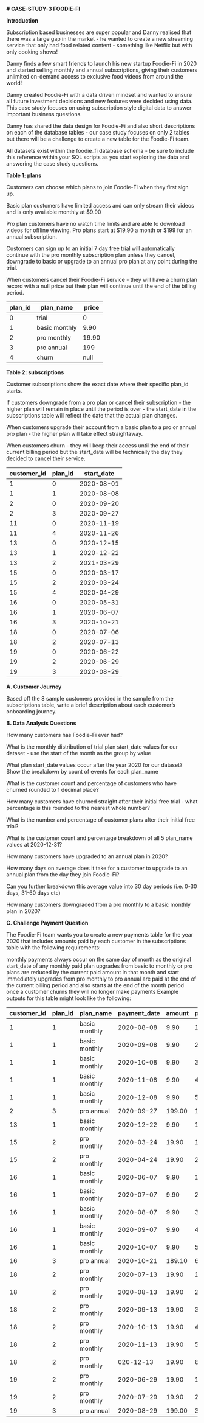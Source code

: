 **# CASE-STUDY-3 FOODIE-FI**

**Introduction**

Subscription based businesses are super popular and Danny realised that there was a large gap in the market - he wanted to create a new streaming service that only had food related content - something like Netflix but with only cooking shows!

Danny finds a few smart friends to launch his new startup Foodie-Fi in 2020 and started selling monthly and annual subscriptions, giving their customers unlimited on-demand access to exclusive food videos from around the world!

Danny created Foodie-Fi with a data driven mindset and wanted to ensure all future investment decisions and new features were decided using data. This case study focuses on using subscription style digital data to answer important business questions.

Danny has shared the data design for Foodie-Fi and also short descriptions on each of the database tables - our case study focuses on only 2 tables but there will be a challenge to create a new table for the Foodie-Fi team.

All datasets exist within the foodie_fi database schema - be sure to include this reference within your SQL scripts as you start exploring the data and answering the case study questions.

**Table 1: plans**

Customers can choose which plans to join Foodie-Fi when they first sign up.

Basic plan customers have limited access and can only stream their videos and is only available monthly at $9.90

Pro plan customers have no watch time limits and are able to download videos for offline viewing. Pro plans start at $19.90 a month or $199 for an annual subscription.

Customers can sign up to an initial 7 day free trial will automatically continue with the pro monthly subscription plan unless they cancel, downgrade to basic or upgrade to an annual pro plan at any point during the trial.

When customers cancel their Foodie-Fi service - they will have a churn plan record with a null price but their plan will continue until the end of the billing period.

| plan_id	| plan_name	     | price |
|---------|----------------|-------|
|    0	  | trial     	   |   0   |
|    1	  | basic monthly  |	9.90 |
|    2	  | pro monthly	   | 19.90 |
|    3	  | pro annual	   |  199  |
|    4	  | churn	         |  null |

**Table 2: subscriptions**

Customer subscriptions show the exact date where their specific plan_id starts.

If customers downgrade from a pro plan or cancel their subscription - the higher plan will remain in place until the period is over - the start_date in the subscriptions table will reflect the date that the actual plan changes.

When customers upgrade their account from a basic plan to a pro or annual pro plan - the higher plan will take effect straightaway.

When customers churn - they will keep their access until the end of their current billing period but the start_date will be technically the day they decided to cancel their service.

| customer_id |	plan_id  | start_date |
|-------------|----------|------------|
|     1	      |     0	   | 2020-08-01 |
|     1	      |     1 	 | 2020-08-08 |
|     2	      |     0	   | 2020-09-20 |
|     2	      |     3	   | 2020-09-27 |
|     11      |     0	   | 2020-11-19 |
|     11	    |     4	   | 2020-11-26 |
|     13	    |     0	   | 2020-12-15 |
|     13	    |     1	   | 2020-12-22 |
|     13	    |     2	   | 2021-03-29 |
|     15	    |     0	   | 2020-03-17 |
|     15	    |     2	   | 2020-03-24 |
|     15	    |     4	   | 2020-04-29 |
|     16	    |     0	   | 2020-05-31 |
|     16	    |     1	   | 2020-06-07 |
|     16	    |     3	   | 2020-10-21 |
|     18	    |     0	   | 2020-07-06 |
|     18	    |     2	   | 2020-07-13 |
|     19	    |     0	   | 2020-06-22 |
|     19	    |     2	   | 2020-06-29 |
|     19	    |     3	   | 2020-08-29 |


**A. Customer Journey**

Based off the 8 sample customers provided in the sample from the subscriptions table, write a brief description about each customer’s onboarding journey.




**B. Data Analysis Questions**


How many customers has Foodie-Fi ever had?


What is the monthly distribution of trial plan start_date values for our dataset - use the start of the month as the group by value


What plan start_date values occur after the year 2020 for our dataset? Show the breakdown by count of events for each plan_name


What is the customer count and percentage of customers who have churned rounded to 1 decimal place?


How many customers have churned straight after their initial free trial - what percentage is this rounded to the nearest whole number?


What is the number and percentage of customer plans after their initial free trial?


What is the customer count and percentage breakdown of all 5 plan_name values at 2020-12-31?


How many customers have upgraded to an annual plan in 2020?


How many days on average does it take for a customer to upgrade to an annual plan from the day they join Foodie-Fi?


Can you further breakdown this average value into 30 day periods (i.e. 0-30 days, 31-60 days etc)


How many customers downgraded from a pro monthly to a basic monthly plan in 2020?

**C. Challenge Payment Question**

The Foodie-Fi team wants you to create a new payments table for the year 2020 that includes amounts paid by each customer in the subscriptions table with the following requirements:

monthly payments always occur on the same day of month as the original start_date of any monthly paid plan
upgrades from basic to monthly or pro plans are reduced by the current paid amount in that month and start immediately
upgrades from pro monthly to pro annual are paid at the end of the current billing period and also starts at the end of the month period
once a customer churns they will no longer make payments
Example outputs for this table might look like the following:

| customer_id |	plan_id |	plan_name |	payment_date |	amount |	payment_order |
|-------------|---------|-----------|--------------|--------|---------------|
| 1 |	1 |	basic monthly |	2020-08-08 |	9.90 |	1 |
| 1	| 1	| basic monthly	| 2020-09-08	| 9.90	| 2 |
| 1	| 1	| basic monthly	| 2020-10-08	| 9.90	| 3 |
| 1	| 1	| basic monthly	| 2020-11-08	| 9.90	| 4 |
| 1	| 1	| basic monthly	| 2020-12-08	| 9.90	| 5 |
| 2	| 3	| pro annual	 | 2020-09-27	| 199.00	| 1 |
| 13	| 1	| basic monthly	| 2020-12-22	| 9.90	| 1 |
| 15	| 2	| pro monthly	| 2020-03-24	| 19.90	| 1 |
| 15	| 2	| pro monthly	| 2020-04-24	| 19.90	| 2 |
| 16	| 1	| basic monthly	| 2020-06-07	| 9.90	| 1 |
| 16	| 1	| basic monthly	| 2020-07-07	| 9.90	| 2 |
| 16	| 1	| basic monthly	| 2020-08-07	| 9.90	| 3 | 
| 16	| 1	| basic monthly	| 2020-09-07	| 9.90	| 4 | 
| 16	| 1	| basic monthly	| 2020-10-07	| 9.90	| 5 |
| 16	| 3	| pro annual	| 2020-10-21	| 189.10	| 6 |
| 18	| 2	| pro monthly	| 2020-07-13	| 19.90	| 1 | 
| 18	| 2	| pro monthly	| 2020-08-13	| 19.90	| 2 |
| 18	| 2	| pro monthly	 | 2020-09-13	| 19.90	| 3 |
| 18	| 2	| pro monthly	| 2020-10-13	| 19.90	| 4 |
| 18	| 2	| pro monthly	| 2020-11-13	| 19.90	| 5 |
| 18	| 2	| pro monthly	| 020-12-13	| 19.90	| 6 |
| 19	| 2	| pro monthly	| 2020-06-29	| 19.90	| 1 |
| 19	| 2	| pro monthly	| 2020-07-29	| 19.90	| 2 |
| 19	| 3	| pro annual	| 2020-08-29	| 199.00	| 3 |



 



